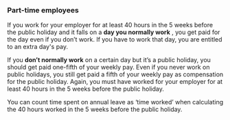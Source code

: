 ###  Part-time employees

If you work for your employer for at least 40 hours in the 5 weeks before the
public holiday and it falls on a **day you normally work** , you get paid for
the day even if you don’t work. If you have to work that day, you are entitled
to an extra day's pay.

If you **don’t normally work** on a certain day but it’s a public holiday, you
should get paid one-fifth of your weekly pay. Even if you never work on public
holidays, you still get paid a fifth of your weekly pay as compensation for
the public holiday. Again, you must have worked for your employer for at least
40 hours in the 5 weeks before the public holiday.

You can count time spent on annual leave as ‘time worked’ when calculating the
40 hours worked in the 5 weeks before the public holiday.
